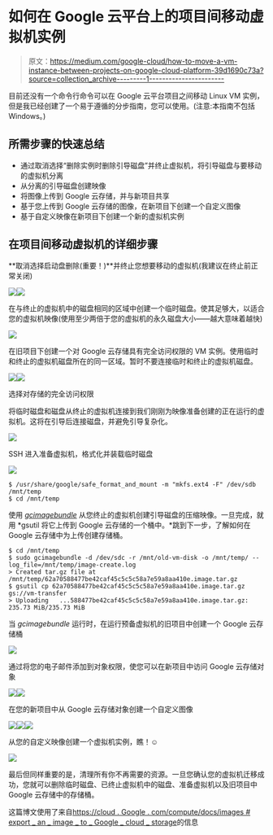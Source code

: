 # 如何在 Google 云平台上的项目间移动虚拟机实例

> 原文：<https://medium.com/google-cloud/how-to-move-a-vm-instance-between-projects-on-google-cloud-platform-39d1690c73a?source=collection_archive---------1----------------------->

目前还没有一个命令行命令可以在 Google 云平台项目之间移动 Linux VM 实例，但是我已经创建了一个易于遵循的分步指南，您可以使用。(注意:本指南不包括 Windows。)

## 所需步骤的快速总结

*   通过取消选择“删除实例时删除引导磁盘”并终止虚拟机，将引导磁盘与要移动的虚拟机分离
*   从分离的引导磁盘创建映像
*   将图像上传到 Google 云存储，并与新项目共享
*   基于您上传到 Google 云存储的图像，在新项目下创建一个自定义图像
*   基于自定义映像在新项目下创建一个新的虚拟机实例

## 在项目间移动虚拟机的详细步骤

**取消选择启动盘删除(重要！)**并终止您想要移动的虚拟机(我建议在终止前正常关闭)

![](img/c994edf49f2970659d407326f2e74343.png)![](img/71e057ae8122f60eca76db3889113845.png)

在与终止的虚拟机中的磁盘相同的区域中创建一个临时磁盘。使其足够大，以适合您的虚拟机映像(使用至少两倍于您的虚拟机的永久磁盘大小——越大意味着越快)

![](img/8d54ac72c233d43bd72c56a86b2409e1.png)

在旧项目下创建一个对 Google 云存储具有完全访问权限的 VM 实例。使用临时和终止的虚拟机磁盘所在的同一区域。暂时不要连接临时和终止的虚拟机磁盘。

![](img/d357b75b991269f42390e1431516760b.png)![](img/31fe234864d1b7e1ab8acbc58c5966f2.png)

选择对存储的完全访问权限

将临时磁盘和磁盘从终止的虚拟机连接到我们刚刚为映像准备创建的正在运行的虚拟机。这将在引导后连接磁盘，并避免引导复杂化。

![](img/3b00e6444525857609ec4715fd1c14dc.png)

SSH 进入准备虚拟机，格式化并装载临时磁盘

![](img/fb8fc9c5110cfe5bc4ef791c5a3400ea.png)

```
$ /usr/share/google/safe_format_and_mount -m "mkfs.ext4 -F" /dev/sdb /mnt/temp
$ cd /mnt/temp
```

使用 [*gcimagebundle*](https://github.com/GoogleCloudPlatform/compute-image-packages) 从您终止的虚拟机创建引导磁盘的压缩映像。一旦完成，就用 *gsutil 将它上传到 Google 云存储的一个桶中。*跳到下一步，了解如何在 Google 云存储中为上传创建存储桶。

```
$ cd /mnt/temp
$ sudo gcimagebundle -d /dev/sdc -r /mnt/old-vm-disk -o /mnt/temp/ --log_file=/mnt/temp/image-create.log
> Created tar.gz file at /mnt/temp/62a70588477be42caf45c5c5c58a7e59a8aa410e.image.tar.gz
$ gsutil cp 62a70588477be42caf45c5c5c58a7e59a8aa410e.image.tar.gz gs://vm-transfer
> Uploading   ...588477be42caf45c5c5c58a7e59a8aa410e.image.tar.gz: 235.73 MiB/235.73 MiB
```

当 *gcimagebundle* 运行时，在运行预备虚拟机的旧项目中创建一个 Google 云存储桶

![](img/d251115fe176dd1e4dac99029b43ac0a.png)

通过将您的电子邮件添加到对象权限，使您可以在新项目中访问 Google 云存储对象

![](img/54bd4105765fb4412a8ae4c24ec6ead8.png)![](img/0a5afd808e5e6316ccd6e62342024736.png)

在您的新项目中从 Google 云存储对象创建一个自定义图像

![](img/9ad5bfc19136e3e1a6bee79ea226148d.png)![](img/9fa3d7d758ac2c8cfb4cbf897b487b7d.png)![](img/6ea62c956f689307d24dfda502d3ae22.png)

从您的自定义映像创建一个虚拟机实例，瞧！☺

![](img/5086cbea59c843e6fba5f61c4792e8ef.png)

最后但同样重要的是，清理所有你不再需要的资源。一旦您确认您的虚拟机迁移成功，您就可以删除临时磁盘、已终止虚拟机中的磁盘、准备虚拟机以及旧项目中 Google 云存储中的存储桶。

这篇博文使用了来自[https://cloud . Google . com/compute/docs/images # export _ an _ image _ to _ Google _ cloud _ storage](https://cloud.google.com/compute/docs/images#export_an_image_to_google_cloud_storage)的信息